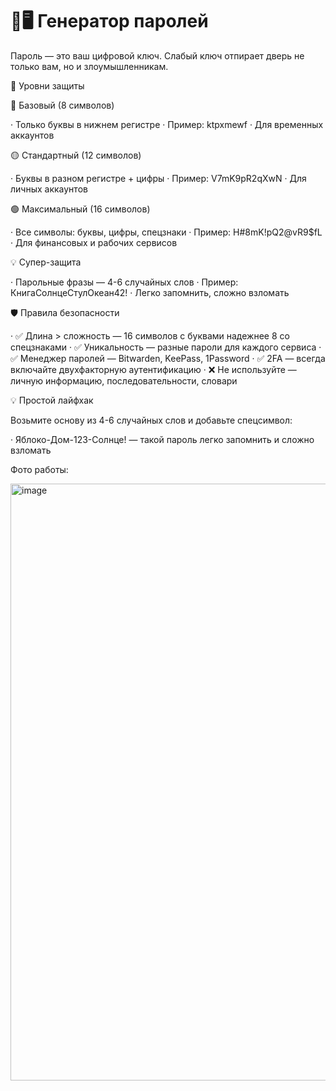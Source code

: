 # 🔑🖥 Генератор паролей

Пароль — это ваш цифровой ключ. Слабый ключ отпирает дверь не только вам, но и злоумышленникам.

🎯 Уровни защиты

🔴 Базовый (8 символов)

· Только буквы в нижнем регистре
· Пример: ktpxmewf
· Для временных аккаунтов

🟡 Стандартный (12 символов)

· Буквы в разном регистре + цифры
· Пример: V7mK9pR2qXwN
· Для личных аккаунтов

🟢 Максимальный (16 символов)

· Все символы: буквы, цифры, спецзнаки
· Пример: H#8mK!pQ2@vR9$fL
· Для финансовых и рабочих сервисов

💡 Супер-защита

· Парольные фразы — 4-6 случайных слов
· Пример: КнигаСолнцеСтулОкеан42!
· Легко запомнить, сложно взломать



🛡️ Правила безопасности

· ✅ Длина > сложность — 16 символов с буквами надежнее 8 со спецзнаками
· ✅ Уникальность — разные пароли для каждого сервиса
· ✅ Менеджер паролей — Bitwarden, KeePass, 1Password
· ✅ 2FA — всегда включайте двухфакторную аутентификацию
· ❌ Не используйте — личную информацию, последовательности, словари

💡 Простой лайфхак

Возьмите основу из 4-6 случайных слов и добавьте спецсимвол:

· Яблоко-Дом-123-Солнце! — такой пароль легко запомнить и сложно взломать

Фото работы:

<img width="1913" height="955" alt="image" src="https://github.com/user-attachments/assets/b25e9174-07ae-4c0d-b886-d48cce4d3862" />

